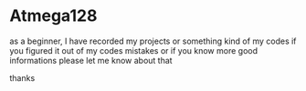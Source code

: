 # Atmega128
as a beginner, I have recorded my projects or something kind of my codes
if you figured it out of my codes mistakes or if you know more good informations
please let me know about that

thanks
